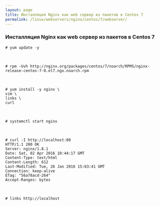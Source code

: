 ```yaml
---
layout: page
title: Инсталляция Nginx как web сервер из пакетов в Centos 7
permalink: /linux/webservers/nginx/centos/7/webserver/
---
```



### Инсталляция Nginx как web сервер из пакетов в Centos 7


    # yum update -y

<br/>

    # rpm -Uvh http://nginx.org/packages/centos/7/noarch/RPMS/nginx-release-centos-7-0.el7.ngx.noarch.rpm

<br/>

    # yum install -y nginx \
    vim \
    links \
    curl

<br/>

    # systemctl start nginx

<br/>


    # curl -I http://localhost:80  
    HTTP/1.1 200 OK
    Server: nginx/1.8.1
    Date: Sat, 02 Apr 2016 10:44:17 GMT
    Content-Type: text/html
    Content-Length: 612
    Last-Modified: Tue, 26 Jan 2016 15:03:41 GMT
    Connection: keep-alive
    ETag: "56a78acd-264"
    Accept-Ranges: bytes


<br/>

    # links http://localhost
